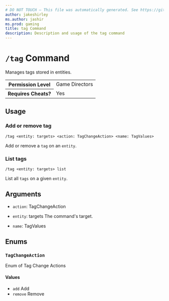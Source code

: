 ```yaml
---
# DO NOT TOUCH — This file was automatically generated. See https://github.com/mojang/minecraftapidocsgenerator to modify descriptions, examples, etc.
author: jakeshirley
ms.author: jashir
ms.prod: gaming
title: tag Command
description: Description and usage of the tag command
---
```

# `/tag` Command
Manages tags stored in entities.

<table>
  <tr>
    <th>Permission Level</th>
    <td>Game Directors</td>
  </tr>
  <tr>
    <th>Requires Cheats?</th>
    <td>Yes</td>
  </tr>
</table>

## Usage
### Add or remove tag
`/tag <entity: targets> <action: TagChangeAction> <name: TagValues>`

Add or remove a `tag` on an `entity`.

### List tags
`/tag <entity: targets> list`

List all `tags` on a given `entity`.

## Arguments
- `action`: TagChangeAction

- `entity`: targets
The command's target.
- `name`: TagValues


## Enums
### `TagChangeAction`
Enum of Tag Change Actions

#### Values
- `add`
Add
- `remove`
Remove
